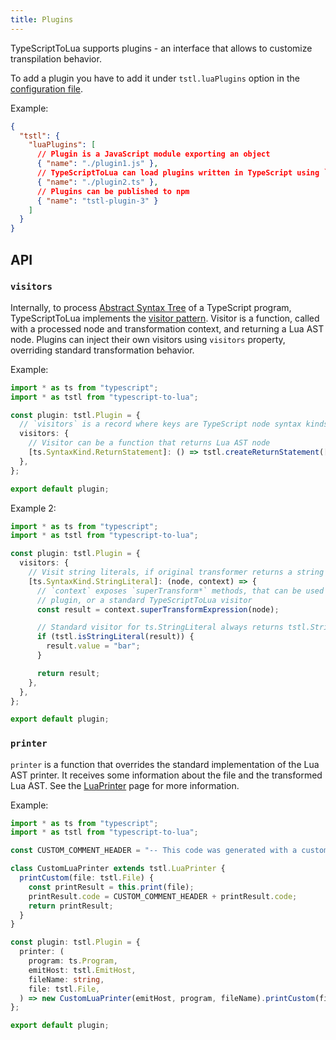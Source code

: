 ```yaml
---
title: Plugins
---
```


TypeScriptToLua supports plugins - an interface that allows to customize transpilation behavior.

To add a plugin you have to add it under `tstl.luaPlugins` option in the [configuration file](../configuration.md).

Example:

```json title=tsconfig.json
{
  "tstl": {
    "luaPlugins": [
      // Plugin is a JavaScript module exporting an object
      { "name": "./plugin1.js" },
      // TypeScriptToLua can load plugins written in TypeScript using `ts-node`
      { "name": "./plugin2.ts" },
      // Plugins can be published to npm
      { "name": "tstl-plugin-3" }
    ]
  }
}
```

## API

### `visitors`

Internally, to process [Abstract Syntax Tree](https://basarat.gitbook.io/typescript/overview/ast) of a TypeScript program, TypeScriptToLua implements the [visitor pattern](https://en.wikipedia.org/wiki/Visitor_pattern). Visitor is a function, called with a processed node and transformation context, and returning a Lua AST node. Plugins can inject their own visitors using `visitors` property, overriding standard transformation behavior.

Example:

```ts
import * as ts from "typescript";
import * as tstl from "typescript-to-lua";

const plugin: tstl.Plugin = {
  // `visitors` is a record where keys are TypeScript node syntax kinds
  visitors: {
    // Visitor can be a function that returns Lua AST node
    [ts.SyntaxKind.ReturnStatement]: () => tstl.createReturnStatement([tstl.createBooleanLiteral(true)]),
  },
};

export default plugin;
```

Example 2:

```ts
import * as ts from "typescript";
import * as tstl from "typescript-to-lua";

const plugin: tstl.Plugin = {
  visitors: {
    // Visit string literals, if original transformer returns a string literal, change the string to "bar" instead
    [ts.SyntaxKind.StringLiteral]: (node, context) => {
      // `context` exposes `superTransform*` methods, that can be used to call either the visitor provided by previous
      // plugin, or a standard TypeScriptToLua visitor
      const result = context.superTransformExpression(node);

      // Standard visitor for ts.StringLiteral always returns tstl.StringLiteral node
      if (tstl.isStringLiteral(result)) {
        result.value = "bar";
      }

      return result;
    },
  },
};

export default plugin;
```

### `printer`

`printer` is a function that overrides the standard implementation of the Lua AST printer. It receives some information about the file and the transformed Lua AST. See the [LuaPrinter](printer.md) page for more information.

Example:

```ts
import * as ts from "typescript";
import * as tstl from "typescript-to-lua";

const CUSTOM_COMMENT_HEADER = "-- This code was generated with a custom plugin!\n";

class CustomLuaPrinter extends tstl.LuaPrinter {
  printCustom(file: tstl.File) {
    const printResult = this.print(file);
    printResult.code = CUSTOM_COMMENT_HEADER + printResult.code;
    return printResult;
  }
}

const plugin: tstl.Plugin = {
  printer: (
    program: ts.Program,
    emitHost: tstl.EmitHost,
    fileName: string,
    file: tstl.File,
  ) => new CustomLuaPrinter(emitHost, program, fileName).printCustom(file),
};

export default plugin;
```
